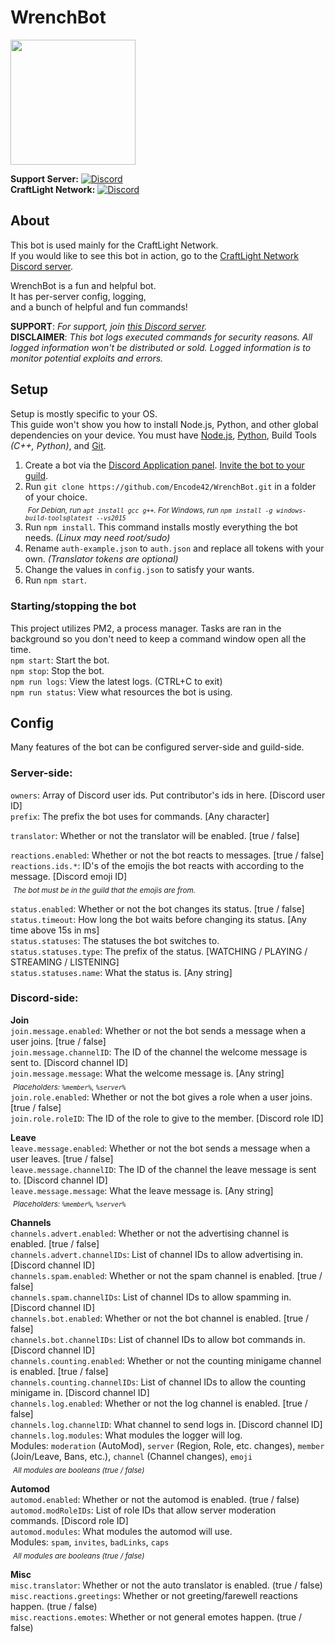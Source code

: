 # WrenchBot
<img src="https://repository-images.githubusercontent.com/160117136/8186cd80-63b0-11e9-88f6-fa3933300bc1" width="200">

**Support Server:** [![Discord](https://discordapp.com/api/guilds/646517284453613578/embed.png?42)](https://encode42.dev/support)  
**CraftLight Network:** [![Discord](https://discordapp.com/api/guilds/525487377817534484/embed.png?18)](https://craftlight.org/discord)

## About
This bot is used mainly for the CraftLight Network.<br/>
If you would like to see this bot in action, go to the [CraftLight Network Discord server](https://craftlight.org/discord).

WrenchBot is a fun and helpful bot.  
It has per-server config, logging,  
and a bunch of helpful and fun commands!

**SUPPORT**: _For support, join [this Discord server](https://encode42.dev/support)._  
**DISCLAIMER**: _This bot logs executed commands for security reasons. All logged information won't be distributed or sold. Logged information is to monitor potential exploits and errors._

## Setup
Setup is mostly specific to your OS.  
This guide won't show you how to install Node.js, Python, and other global dependencies on your device. You must have [Node.js](https://nodejs.org/), [Python](https://www.python.org/), Build Tools _(C++, Python)_, and [Git](https://git-scm.com/).    

1. Create a bot via the [Discord Application panel](https://discord.com/developer/applications). [Invite the bot to your guild](https://discordpy.readthedocs.io/en/latest/discord.html).
2. Run `git clone https://github.com/Encode42/WrenchBot.git` in a folder of your choice.  
&nbsp;<sub>_For Debian, run `apt install gcc g++`. For Windows, run `npm install -g windows-build-tools@latest --vs2015`_</sub>  
3. Run `npm install`. This command installs mostly everything the bot needs. _(Linux may need root/sudo)_
4. Rename `auth-example.json` to `auth.json` and replace all tokens with your own. _(Translator tokens are optional)_
5. Change the values in `config.json` to satisfy your wants.
6. Run `npm start`.

### Starting/stopping the bot  
This project utilizes PM2, a process manager. Tasks are ran in the  
background so you don't need to keep a command window open all the time.  
`npm start`: Start the bot.  
`npm stop`: Stop the bot.  
`npm run logs`: View the latest logs. (CTRL+C to exit)  
`npm run status`: View what resources the bot is using.  

## Config
Many features of the bot can be configured server-side and guild-side.  

### Server-side:
`owners`: Array of Discord user ids. Put contributor's ids in here. [Discord user ID]  
`prefix`: The prefix the bot uses for commands. [Any character]  

`translator`: Whether or not the translator will be enabled. [true / false]  

`reactions.enabled`: Whether or not the bot reacts to messages. [true / false]  
`reactions.ids.*`: ID's of the emojis the bot reacts with according to the message. [Discord emoji ID]  
&nbsp;<sub>_The bot must be in the guild that the emojis are from._</sub>  

`status.enabled`: Whether or not the bot changes its status. [true / false]  
`status.timeout`: How long the bot waits before changing its status. [Any time above 15s in ms]  
`status.statuses`: The statuses the bot switches to.  
`status.statuses.type`: The prefix of the status. [WATCHING / PLAYING / STREAMING / LISTENING]  
`status.statuses.name`: What the status is. [Any string]  

### Discord-side:
**Join**  
`join.message.enabled`: Whether or not the bot sends a message when a user joins. [true / false]  
`join.message.channelID`: The ID of the channel the welcome message is sent to. [Discord channel ID]  
`join.message.message`: What the welcome message is. [Any string]  
&nbsp;<sub>_Placeholders: `%member%`, `%server%`_</sub>  
`join.role.enabled`: Whether or not the bot gives a role when a user joins. [true / false]  
`join.role.roleID`: The ID of the role to give to the member. [Discord role ID]  

**Leave**  
`leave.message.enabled`: Whether or not the bot sends a message when a user leaves. [true / false]  
`leave.message.channelID`: The ID of the channel the leave message is sent to. [Discord channel ID]  
`leave.message.message`: What the leave message is. [Any string]  
&nbsp;<sub>_Placeholders: `%member%`, `%server%`_</sub>  

**Channels**  
`channels.advert.enabled`: Whether or not the advertising channel is enabled. [true / false]  
`channels.advert.channelIDs`: List of channel IDs to allow advertising in. [Discord channel ID]  
`channels.spam.enabled`: Whether or not the spam channel is enabled. [true / false]  
`channels.spam.channelIDs`: List of channel IDs to allow spamming in. [Discord channel ID]  
`channels.bot.enabled`: Whether or not the bot channel is enabled. [true / false]  
`channels.bot.channelIDs`: List of channel IDs to allow bot commands in. [Discord channel ID]  
`channels.counting.enabled`: Whether or not the counting minigame channel is enabled. [true / false]  
`channels.counting.channelIDs`: List of channel IDs to allow the counting minigame in. [Discord channel ID]  
`channels.log.enabled`: Whether or not the log channel is enabled. [true / false]  
`channels.log.channelID`: What channel to send logs in. [Discord channel ID]  
`channels.log.modules`: What modules the logger will log.  
Modules: `moderation` (AutoMod), `server` (Region, Role, etc. changes), `member` (Join/Leave, Bans, etc.), `channel` (Channel changes), `emoji`  
&nbsp;<sub>_All modules are booleans (true / false)_</sub>  

**Automod**  
`automod.enabled`: Whether or not the automod is enabled. (true / false)  
`automod.modRoleIDs`: List of role IDs that allow server moderation commands. [Discord role ID]  
`automod.modules`: What modules the automod will use.  
Modules: `spam`, `invites`, `badLinks`, `caps`  
&nbsp;<sub>_All modules are booleans (true / false)_</sub>  

**Misc**  
`misc.translator`: Whether or not the auto translator is enabled. (true / false)  
`misc.reactions.greetings`: Whether or not greeting/farewell reactions happen. (true / false)  
`misc.reactions.emotes`: Whether or not general emotes happen. (true / false)
